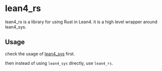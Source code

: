 # lean4_rs

lean4_rs is a library for using Rust in Lean4.
it is a high level wrapper around lean4_sys.

## Usage
check the usage of [lean4_sys](./lean4_sys/README.md) first.

then instead of using `lean4_sys` directly, use `lean4_rs`.
